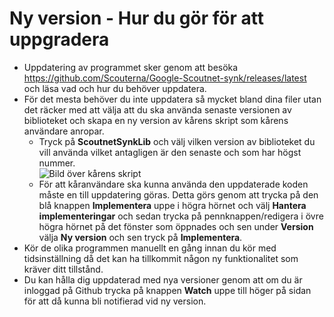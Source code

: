 # Ny version - Hur du gör för att uppgradera
- Uppdatering av programmet sker genom att besöka https://github.com/Scouterna/Google-Scoutnet-synk/releases/latest och läsa vad och hur du behöver uppdatera.
- För det mesta behöver du inte uppdatera så mycket bland dina filer utan det räcker med att välja att du ska använda senaste versionen av biblioteket och skapa en ny version av kårens skript som kårens användare anropar.
  - Tryck på **ScoutnetSynkLib** och välj vilken version av biblioteket du vill använda vilket antagligen är den senaste och som har högst nummer.
  <br/>![Bild över kårens skript](https://raw.githubusercontent.com/wiki/Scouterna/Google-Scoutnet-synk/Kårens-skript.PNG)
  - För att kåranvändare ska kunna använda den uppdaterade koden måste en till uppdatering göras. Detta görs genom att trycka på den blå knappen **Implementera** uppe i högra hörnet och välj **Hantera implementeringar** och sedan trycka på pennknappen/redigera i övre högra hörnet på det fönster som öppnades och sen under **Version** välja **Ny version** och sen tryck på **Implementera**.
- Kör de olika programmen manuellt en gång innan du kör med tidsinställning då det kan ha
  tillkommit någon ny funktionalitet som kräver ditt tillstånd.
- Du kan hålla dig uppdaterad med nya versioner genom att om du är inloggad på Github trycka
  på knappen **Watch** uppe till höger på sidan för att då kunna bli notifierad vid ny version.